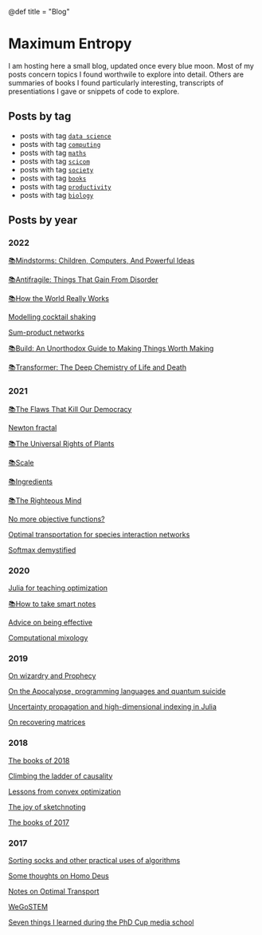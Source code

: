 @def title = "Blog"

# Maximum Entropy

I am hosting here a small blog, updated once every blue moon. Most of my posts concern topics I found worthwile to explore into detail. Others are summaries of books I found particularly interesting, transcripts of presentiations I gave or snippets of code to explore. 

## Posts by tag


* posts with tag [`data science`](/tag/datascience/)
* posts with tag [`computing`](/tag/computing/)
* posts with tag [`maths`](/tag/maths/)
* posts with tag [`scicom`](/tag/scicom/)
* posts with tag [`society`](/tag/society/)
* posts with tag [`books`](/tag/books/)
* posts with tag [`productivity`](/tag/productivity/)
* posts with tag [`biology`](/tags/biology/)

## Posts by year

### 2022

[📚Mindstorms: Children, Computers, And Powerful Ideas](/posts/2022/2022-02-01-mindstorms/)

[📚Antifragile: Things That Gain From Disorder](/posts/2022/2022-01-07-antifragile/)

[📚How the World Really Works](/posts/2022/2022-03-20-how_the_world_really_works/)

[Modelling cocktail shaking](/posts/2022/cocktails.jl/)

[Sum-product networks](/posts/2022/2022-06-16-SPNs/)

[📚Build: An Unorthodox Guide to Making Things Worth Making](/posts/2022/2022-07-21-build/)

[📚Transformer: The Deep Chemistry of Life and Death](/posts/2022/2022-08-17-Transformer/)

### 2021

[📚The Flaws That Kill Our Democracy](/posts/2021/2021-11-24-democracy/)

[Newton fractal](/posts/2021/2021-10-17-fractal/)

[📚The Universal Rights of Plants](/posts/2021/2021-08-06-rightsofplants/)

[📚Scale](/posts/2021/2021-07-22-scale/)

[📚Ingredients](/posts/2021/2021-07-14-ingredients/)

[📚The Righteous Mind](/posts/2021/2021-07-06-righteous/)

[No more objective functions?](/posts/2021/2021-05-10-nonobjective/)

[Optimal transportation for species interaction networks](/posts/2021/2021-03-24-otsin/)

[Softmax demystified](/posts/2021/2021-03-20-softmax/)

### 2020

[Julia for teaching optimization](/posts/2020/2020-07-28-juliateaching/)

[📚How to take smart notes](/posts/2020/2020-07-23-how-to-take-smart-notes/)

[Advice on being effective](/posts/2020/2020-06-17-advice-on-being-effective/)

[Computational mixology](/posts/2020/2020-05-21-compuational-mixology/)

### 2019

[On wizardry and Prophecy](/posts/2019/2019-12-31-wizardsandprophets/)

[On the Apocalypse, programming languages and quantum suicide](/posts/2019/2019-09-02-doomsday/)

[Uncertainty propagation and high-dimensional indexing in Julia](/posts/2019/2019-06-13-julia/)

[On recovering matrices](/posts/2019/2019-04-16-nuclear/)

### 2018

[The books of 2018](/posts/2018/2018-12-28-books2018/)

[Climbing the ladder of causality](/posts/2018/2018-06-24-causality/)

[Lessons from convex optimization](/posts/2018/2018-03-07-ConvexSummary/)

[The joy of sketchnoting](/posts/2018/2018-01-11-Sketchnotes/)

[The books of 2017](/posts/2018/2018-01-01-Books2017/)

### 2017

[Sorting socks and other practical uses of algorithms](/posts/2017/2017-12-20-Algorithms/)

[Some thoughts on Homo Deus](/posts/2017/2017-11-15-Homo_Deus/)

[Notes on Optimal Transport](/posts/2017/2017-11-5-OptimalTransport/)

[WeGoSTEM](/posts/2017/2017-10-14-WeGoSTEM/)

[Seven things I learned during the PhD Cup media school](/posts/2017/2017-10-7-Media-school/)
